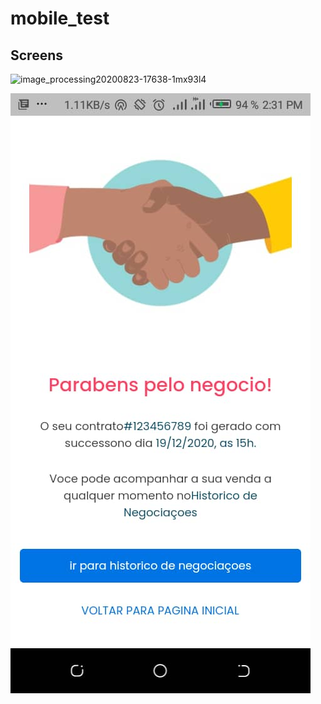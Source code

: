 # mobile_test

## Screens
![image_processing20200823-17638-1mx93l4](https://user-images.githubusercontent.com/26385000/140520276-c0c8ccdf-93b4-4c1e-b0cc-ff80a4b2a9b5.png)

![Home](assets/screens/home_screen.jpeg)
